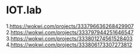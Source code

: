 # IOT.lab
1.https://wokwi.com/projects/333796636268429907<break>
2.https://wokwi.com/projects/333797944251646547<break>
3.https://wokwi.com/projects/333801274561528403<break>
4.https://wokwi.com/projects/333806173307273812<break>
